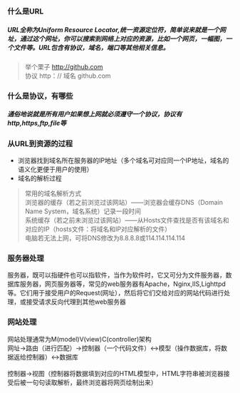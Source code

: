 ### 什么是URL
##### URL全称为Uniform Resource Locator,统一资源定位符，简单说来就是一个网址，通过这个网址，你可以搜索到网络上对应的资源，比如一个网页，一幅图，一个文件等。URL包含有协议，域名，端口等其他相关信息。
> 举个栗子  http://github.com   
协议 http：//      域名 github.com

### 什么是协议，有哪些
##### 通俗地说就是所有用户如果想上网就必须遵守一个协议，协议有http,https,ftp,file等

### 从URL到资源的过程
- 浏览器找到域名所在服务器的IP地址（多个域名可对应同一个IP地址，域名的语义化更便于用户的使用）
- 域名的解析过程
> 常用的域名解析方式<br/>
浏览器的缓存（若之前浏览过该网站）——浏览器会缓存DNS（Domain Name System，域名系统）记录一段时间<br/>
系统缓存（若之前未浏览过该网站）——从Hosts文件查找是否有该域名和对应的IP（hosts文件：将域名和IP对应解析的文件）<br/>
电脑若无法上网，可将DNS修改为8.8.8.8或114.114.114.114

### 服务器处理
服务器，既可以指硬件也可以指软件，当作为软件时，它又可分为文件服务器，数据库服务器，网页服务器等，常见的web服务器有Apache，Nginx,IIS,Lighttpd等。它们用于接受用户的Request(网址），然后将它们交给对应的网站代码进行处理，或接受请求反向代理到其他web服务器

### 网站处理
网站处理通常为M(model)V(view)C(controller)架构<br/>
网址→路由（进行匹配）→控制器（一个代码文件）↔模型（操作数据库，将数据返给控制器）↔数据库<br/>                      
控制器→视图（控制器将数据填到对应的HTML模型中，HTML字符串被浏览器接受后被一句句读取解析，最终浏览器将网页绘制出来）
